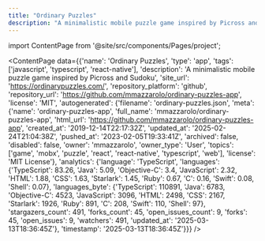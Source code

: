 ```yaml
---
title: "Ordinary Puzzles"
description: "A minimalistic mobile puzzle game inspired by Picross and Sudoku"
---
```

import ContentPage from '@site/src/components/Pages/project';

<ContentPage
    data={{'name': 'Ordinary Puzzles', 'type': 'app', 'tags': ['javascript', 'typescript', 'react-native'], 'description': 'A minimalistic mobile puzzle game inspired by Picross and Sudoku', 'site_url': 'https://ordinarypuzzles.com/', 'repository_platform': 'github', 'repository_url': 'https://github.com/mmazzarolo/ordinary-puzzles-app', 'license': 'MIT', 'autogenerated': {'filename': 'ordinary-puzzles.json', 'meta': {'name': 'ordinary-puzzles-app', 'full_name': 'mmazzarolo/ordinary-puzzles-app', 'html_url': 'https://github.com/mmazzarolo/ordinary-puzzles-app', 'created_at': '2019-12-14T22:17:32Z', 'updated_at': '2025-02-24T21:04:38Z', 'pushed_at': '2023-02-05T19:33:41Z', 'archived': false, 'disabled': false, 'owner': 'mmazzarolo', 'owner_type': 'User', 'topics': ['game', 'mobx', 'puzzle', 'react', 'react-native', 'typescript', 'web'], 'license': 'MIT License'}, 'analytics': {'language': 'TypeScript', 'languages': {'TypeScript': 83.26, 'Java': 5.09, 'Objective-C': 3.4, 'JavaScript': 2.32, 'HTML': 1.88, 'CSS': 1.63, 'Starlark': 1.45, 'Ruby': 0.67, 'C': 0.16, 'Swift': 0.08, 'Shell': 0.07}, 'languages_byte': {'TypeScript': 110891, 'Java': 6783, 'Objective-C': 4523, 'JavaScript': 3096, 'HTML': 2498, 'CSS': 2167, 'Starlark': 1926, 'Ruby': 891, 'C': 208, 'Swift': 110, 'Shell': 97}, 'stargazers_count': 491, 'forks_count': 45, 'open_issues_count': 9, 'forks': 45, 'open_issues': 9, 'watchers': 491, 'updated_at': '2025-03-13T18:36:45Z'}, 'timestamp': '2025-03-13T18:36:45Z'}}}
/>
